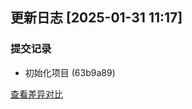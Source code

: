 ## 更新日志 [2025-01-31 11:17]

### 提交记录
- 初始化项目 (63b9a89)

[查看差异对比](https://github.com/wolono/nexterp/compare/0000000000000000000000000000000000000000...63b9a89a023d130cc663daa0d2707d4893a0323c)

